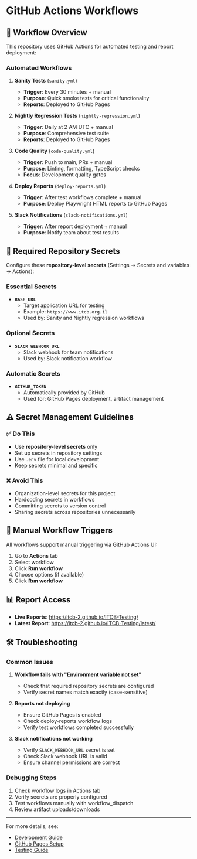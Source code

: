 # GitHub Actions Workflows

## 🚀 Workflow Overview

This repository uses GitHub Actions for automated testing and report deployment:

### **Automated Workflows**

1. **Sanity Tests** (`sanity.yml`)
   - **Trigger**: Every 30 minutes + manual
   - **Purpose**: Quick smoke tests for critical functionality
   - **Reports**: Deployed to GitHub Pages

2. **Nightly Regression Tests** (`nightly-regression.yml`)
   - **Trigger**: Daily at 2 AM UTC + manual
   - **Purpose**: Comprehensive test suite
   - **Reports**: Deployed to GitHub Pages

3. **Code Quality** (`code-quality.yml`)
   - **Trigger**: Push to main, PRs + manual
   - **Purpose**: Linting, formatting, TypeScript checks
   - **Focus**: Development quality gates

4. **Deploy Reports** (`deploy-reports.yml`)
   - **Trigger**: After test workflows complete + manual
   - **Purpose**: Deploy Playwright HTML reports to GitHub Pages

5. **Slack Notifications** (`slack-notifications.yml`)
   - **Trigger**: After report deployment + manual
   - **Purpose**: Notify team about test results

## 🔐 Required Repository Secrets

Configure these **repository-level secrets** (Settings → Secrets and variables → Actions):

### **Essential Secrets**

- **`BASE_URL`**
  - Target application URL for testing
  - Example: `https://www.itcb.org.il`
  - Used by: Sanity and Nightly regression workflows

### **Optional Secrets**

- **`SLACK_WEBHOOK_URL`**
  - Slack webhook for team notifications
  - Used by: Slack notification workflow

### **Automatic Secrets**

- **`GITHUB_TOKEN`**
  - Automatically provided by GitHub
  - Used for: GitHub Pages deployment, artifact management

## ⚠️ Secret Management Guidelines

### **✅ Do This**

- Use **repository-level secrets** only
- Set up secrets in repository settings
- Use `.env` file for local development
- Keep secrets minimal and specific

### **❌ Avoid This**

- Organization-level secrets for this project
- Hardcoding secrets in workflows
- Committing secrets to version control
- Sharing secrets across repositories unnecessarily

## 🔧 Manual Workflow Triggers

All workflows support manual triggering via GitHub Actions UI:

1. Go to **Actions** tab
2. Select workflow
3. Click **Run workflow**
4. Choose options (if available)
5. Click **Run workflow**

## 📊 Report Access

- **Live Reports**: https://itcb-2.github.io/ITCB-Testing/
- **Latest Report**: https://itcb-2.github.io/ITCB-Testing/latest/

## 🛠 Troubleshooting

### **Common Issues**

1. **Workflow fails with "Environment variable not set"**
   - Check that required repository secrets are configured
   - Verify secret names match exactly (case-sensitive)

2. **Reports not deploying**
   - Ensure GitHub Pages is enabled
   - Check deploy-reports workflow logs
   - Verify test workflows completed successfully

3. **Slack notifications not working**
   - Verify `SLACK_WEBHOOK_URL` secret is set
   - Check Slack webhook URL is valid
   - Ensure channel permissions are correct

### **Debugging Steps**

1. Check workflow logs in Actions tab
2. Verify secrets are properly configured
3. Test workflows manually with workflow_dispatch
4. Review artifact uploads/downloads

---

For more details, see:

- [Development Guide](../docs/DEVELOPMENT.md)
- [GitHub Pages Setup](../docs/GITHUB_PAGES_SETUP.md)
- [Testing Guide](../docs/TESTING.md)
